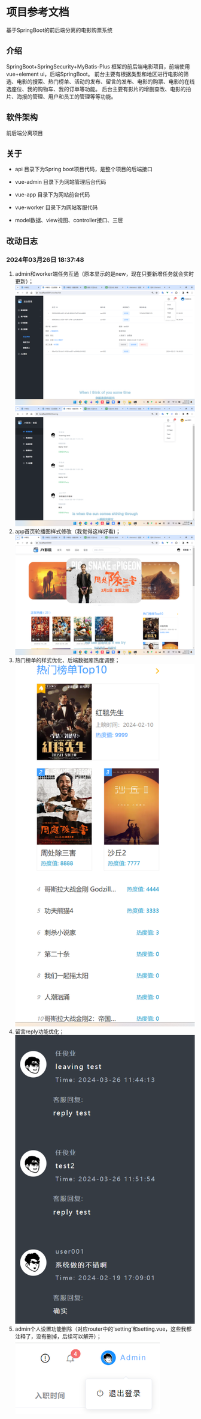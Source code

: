 # 项目参考文档

基于SpringBoot的前后端分离的电影购票系统

## 介绍

SpringBoot+SpringSecurity+MyBatis-Plus 框架的前后端电影项目，前端使用vue+element ui，后端SpringBoot。
前台主要有根据类型和地区进行电影的筛选、电影的搜索、热门榜单、活动的发布、留言的发布、电影的购票、电影的在线选座位、我的购物车、我的订单等功能。
后台主要有影片的增删查改、电影的拍片、海报的管理、用户和员工的管理等等功能。

## 软件架构

前后端分离项目

## 关于

- api 目录下为Spring boot项目代码，是整个项目的后端接口
- vue-admin 目录下为网站管理后台代码
- vue-app 目录下为网站前台代码
- vue-worker 目录下为网站客服代码

- model数据、view视图、controller接口、三层

## 改动日志

### 2024年03月26日 18:37:48

1. admin和worker端任务互通（原本显示的是new，现在只要新增任务就会实时更新）；![Image text](https://github.com/get1024/jy-movie/blob/main/readme_assets/3568e16f0274d59fedbc7215e578a0a.png)![Image text](https://github.com/get1024/jy-movie/blob/main/readme_assets/94c4b700faa932878d0c3397ba74d82.png)
2. app首页轮播图样式修改（我觉得这样好看)；![Image text](https://github.com/get1024/jy-movie/blob/main/readme_assets/8f5932eef4305840b2fe8082494f5f3.png)
3. 热门榜单的样式优化、后端数据库热度调整；![Image text](https://github.com/get1024/jy-movie/blob/main/readme_assets/5bec3bebf6bbf54e5590e5b446672ca.png)
4. 留言reply功能优化；![Image text](https://github.com/get1024/jy-movie/blob/main/readme_assets/870cab076bb917b8baada674d0cd92d.png)
5. admin个人设置功能删除（对应router中的‘setting’和setting.vue，这些我都注释了，没有删掉，后续可以解开）；![Image text](https://github.com/get1024/jy-movie/blob/main/readme_assets/4968933f3fca7184dde79ad16d15ec8.png)